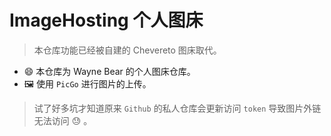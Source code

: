 # ImageHosting 个人图床

> 本仓库功能已经被自建的 Chevereto 图床取代。

- 😄 本仓库为 Wayne Bear 的个人图床仓库。
- 🖼️ 使用 `PicGo` 进行图片的上传。

> 试了好多坑才知道原来 `Github` 的私人仓库会更新访问 `token` 导致图片外链无法访问 😓 。
